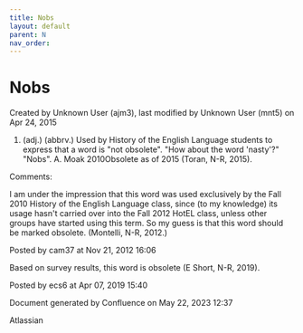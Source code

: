 ```yaml
---
title: Nobs
layout: default
parent: N
nav_order:
---
```


# Nobs

Created by  Unknown User (ajm3), last modified by  Unknown User (mnt5) on Apr 24, 2015

1. (adj.) (abbrv.) Used by History of the English Language students to express that a word is &quot;not obsolete&quot;. &quot;How about the word 'nasty'?&quot; &quot;Nobs&quot;. A. Moak 2010Obsolete as of 2015 (Toran, N-R, 2015).

Comments:

I am under the impression that this word was used exclusively by the Fall 2010 History of the English Language class, since (to my knowledge) its usage hasn't carried over into the Fall 2012 HotEL class, unless other groups have started using this term. So my guess is that this word should be marked obsolete. (Montelli, N-R, 2012.)

Posted by cam37 at Nov 21, 2012 16:06

Based on survey results, this word is obsolete (E Short, N-R, 2019). 

Posted by ecs6 at Apr 07, 2019 15:40

Document generated by Confluence on May 22, 2023 12:37

Atlassian
